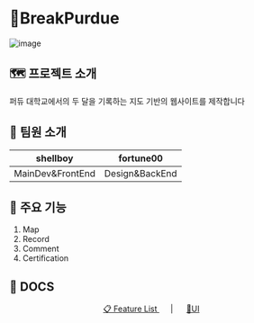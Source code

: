 # 🦁BreakPurdue

![image](https://user-images.githubusercontent.com/53924962/140311465-e4898909-3864-4733-980f-8b23183b9ce3.png)

## 🗺 프로젝트 소개

퍼듀 대학교에서의 두 달을 기록하는 지도 기반의 웹사이트를 제작합니다

## 🤝 팀원 소개

|     shellboy     |   fortune00    |
| :--------------: | :------------: |
| MainDev&FrontEnd | Design&BackEnd |

## 🍏 주요 기능

1. Map
2. Record
3. Comment
4. Certification

## 🔖 DOCS

<p align="center">
  <a href="https://docs.google.com/spreadsheets/d/1jutvO4UI1FIqw39lbFOulHnQZC5SEKuI2kaVR2JlsCI/edit#gid=0">📋 Feature List </a>&nbsp;&nbsp;&nbsp;&nbsp; | &nbsp;&nbsp;&nbsp;&nbsp; 
  <a href="https://www.figma.com/file/G5YUO4AVS006vIAFZ0oh4c/BreakPurdue?node-id=0%3A1"> 🎨UI </a>
</p>
